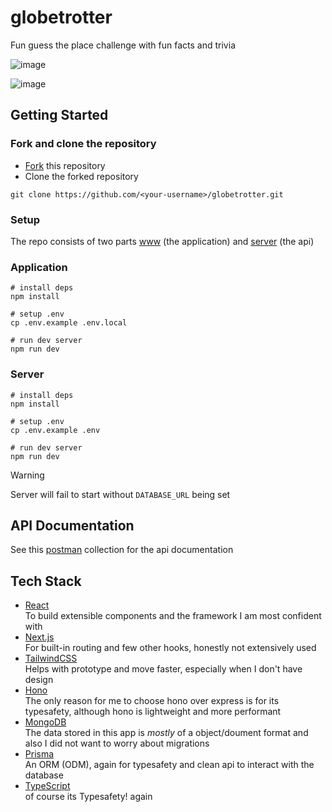 # globetrotter

Fun guess the place challenge with fun facts and trivia

![image](https://github.com/user-attachments/assets/8c1aea6f-4af6-4aa4-95b7-74fbe3a8f621)

![image](https://github.com/user-attachments/assets/5f2388a5-9b36-40b7-b2bd-23db2eef3ae2)

## Getting Started

### Fork and clone the repository

- [Fork](https://github.com/mhmdsami/globetrotter/fork) this repository
- Clone the forked repository

```
git clone https://github.com/<your-username>/globetrotter.git
```

### Setup
The repo consists of two parts [www](/www) (the application) and [server](/server) (the api)

### Application

```
# install deps
npm install

# setup .env
cp .env.example .env.local

# run dev server
npm run dev
```

### Server

```
# install deps
npm install

# setup .env
cp .env.example .env

# run dev server
npm run dev
```
> [!WARNING]
> Server will fail to start without `DATABASE_URL` being set

## API Documentation
See this [postman](https://documenter.getpostman.com/view/28998954/2sAYkBt1sh) collection for the api documentation

## Tech Stack

- [React](https://react.dev/) <br /> To build extensible components and the framework I am most confident with
- [Next.js](https://nextjs.org/) <br /> For built-in routing and few other hooks, honestly not extensively used
- [TailwindCSS](https://tailwindcss.com/) <br /> Helps with prototype and move faster, especially when I don't have design
- [Hono](https://hono.dev/) <br /> The only reason for me to choose hono over express is for its typesafety, although hono is lightweight and more performant
- [MongoDB](https://www.mongodb.com/) <br /> The data stored in this app is _mostly_ of a object/doument format and also I did not want to worry about migrations
- [Prisma](https://www.prisma.io/) <br /> An ORM (ODM), again for typesafety and clean api to interact with the database
- [TypeScript](https://www.typescriptlang.org/) <br /> of course its Typesafety! again
